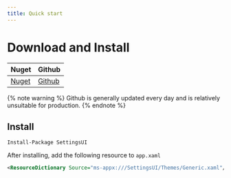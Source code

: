 ```yaml
---
title: Quick start
---
```


# Download and Install

|Nuget|Github|
|-|-|
|[Nuget](https://www.nuget.org/packages/SettingsUI/)|[Github](https://github.com/ghost1372/SettingsUI)

{% note warning %}
Github is generally updated every day and is relatively unsuitable for production.
{% endnote %}

## Install
```
Install-Package SettingsUI
```

After installing, add the following resource to `app.xaml`

```xml
<ResourceDictionary Source="ms-appx:///SettingsUI/Themes/Generic.xaml"/>
```